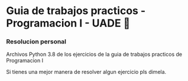 # Guia de trabajos practicos - Programacion I - UADE 📕
### Resolucion personal 

Archivos Python 3.8 de los ejercicios de la guia de trabajos practicos de Programacion I

Si tienes una mejor manera de resolver algun ejercicio pls dimela.
